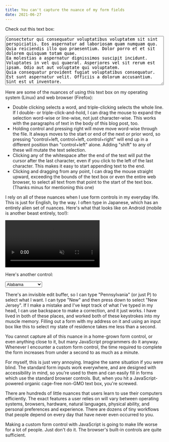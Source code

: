 ```yaml
---
title: You can't capture the nuance of my form fields
date: 2021-06-27
---
```


Check out this text box:

<style>
textarea {
  width: 100%;
}
</style>

<textarea rows="10" autocomplete="off" autocorrect="off" autocapitalize="off" spellcheck="false">Consectetur qui consequatur voluptatibus voluptatem sit sint perspiciatis. Eos aspernatur ad laboriosam quam numquam quo. Quia reiciendis illo quo praesentium. Dolor porro et et sit dolorem quisquam totam quae.
Ea molestias a aspernatur dignissimos suscipit incidunt. Voluptates in vel qui quaerat. Asperiores vel sit rerum est ipsam. Odio aut aut voluptate qui voluptatem.
Quia consequatur provident fugiat voluptatibus consequatur. Est sunt aspernatur velit. Officiis a dolorum accusantium. Sint est ut inventore.</textarea>

Here are some of the nuances of using this text box on my operating system
(Linux) and web browser (Firefox):

- Double clicking selects a word, and triple-clicking selects the whole line. If
  I double- or triple-click-and-hold, I can drag the mouse to expand the
  selection word-wise or line-wise, not just character-wise. This works with the
  paragraphs of text in the body of this blog post, too.
- Holding control and pressing right will move move word-wise through the file.
  It always moves to the start or end of the next or prior word, so pressing
  "control+left, control+left, control+right" will end up in a different
  position than "control+left" alone. Adding "shift" to any of these will mutate
  the text selection.
- Clicking any of the whitespace after the end of the text will put the cursor
  after the last character, even if you click to the left of the last character.
  This makes it easy to start appending text to the end.
- Clicking and dragging from any point, I can drag the mouse straight upward,
  exceeding the bounds of the text box or even the entire web browser, to select
  all text from that point to the start of the text box. (Thanks minus for
  mentioning this one)

I rely on all of these nuances when I use form controls in my everyday life.
This is just for English, by the way. I often type in Japanese, which has an
entirely alien set of nuances. Here's what that looks like on Android (mobile is
another beast entirely, too!):

<video src="https://l.sr.ht/u274.webm" muted autoplay loop controls>
  If you're seeing this, your browser doesn't support HTML5 video, or webm, idk.
</video>

Here's another control:

<select>
<option>Alabama</option>
<option>Alaska</option>
<option>Arizona</option>
<option>Arkansas</option>
<option>California</option>
<option>Colorado</option>
<option>Connecticut</option>
<option>Delaware</option>
<option>Florida</option>
<option>Georgia</option>
<option>Hawaii</option>
<option>Idaho</option>
<option>Illinois</option>
<option>Indiana</option>
<option>Iowa</option>
<option>Kansas</option>
<option>Kentucky</option>
<option>Louisiana</option>
<option>Maine</option>
<option>Maryland</option>
<option>Massachusetts</option>
<option>Michigan</option>
<option>Minnesota</option>
<option>Mississippi</option>
<option>Missouri</option>
<option>Montana</option>
<option>Nebraska</option>
<option>Nevada</option>
<option>New Hampshire</option>
<option>New Jersey</option>
<option>New Mexico</option>
<option>New York</option>
<option>North Carolina</option>
<option>North Dakota</option>
<option>Ohio</option>
<option>Oklahoma</option>
<option>Oregon</option>
<option>Pennsylvania</option>
<option>Rhode Island</option>
<option>South Carolina</option>
<option>South Dakota</option>
<option>Tennessee</option>
<option>Texas</option>
<option>Utah</option>
<option>Vermont</option>
<option>Virginia</option>
<option>Washington</option>
<option>West Virginia</option>
<option>Wisconsin</option>
<option>Wyoming</option>
</select>

There's an invisible edit buffer, so I can type "Pennsylvania" (or just P) to
select what I want. I can type "New" and then press down to select "New Jersey".
If I make a mistake and I've kept track of what I've typed in my head, I can use
backspace to make a correction, and it just works. I have lived in both of these
places, and worked both of these keystrokes into my muscle memory. Filling out a
form with my address on it and using an input box like this to select my state
of residence takes me less than a second.

You cannot capture all of this nuance in a home-grown form control, or even
anything close to it, but many JavaScript programmers do it anyway. Whenever I
encounter a custom form control, the time required to complete the form
increases from under a second to as much as a minute.

For myself, this is just very annoying. Imagine the same situation if you were
blind. The standard form inputs work everywhere, and are designed with
accessibility in mind, so you're used to them and can easily fill in forms which
use the standard browser controls. But, when you hit a JavaScript-powered
organic cage-free non-GMO text box, you're screwed.

There are hundreds of little nuances that users learn to use their computers
efficiently. The exact features a user relies on will vary between operating
systems, browsers, hardware, natural languages, physical ability, and personal
preferences and experience. There are dozens of tiny workflows that people
depend on every day that have never even occurred to you.

Making a custom form control with JavaScript is going to make life worse for a
lot of people. Just don't do it. The browser's built-in controls are quite
sufficient.
